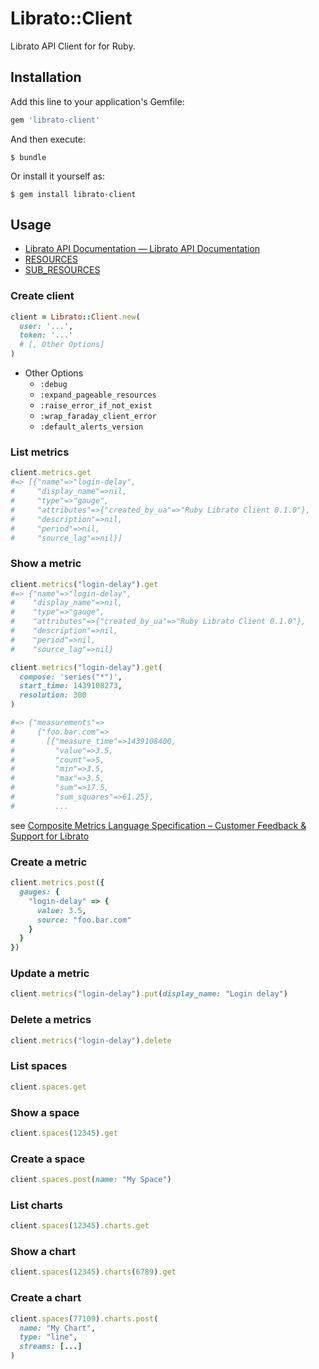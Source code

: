 # Librato::Client

Librato API Client for for Ruby.

## Installation

Add this line to your application's Gemfile:

```ruby
gem 'librato-client'
```

And then execute:

    $ bundle

Or install it yourself as:

    $ gem install librato-client

## Usage

* [Librato API Documentation — Librato API Documentation](http://dev.librato.com/v1)
* [RESOURCES](https://github.com/winebarrel/librato-client/blob/master/lib/librato/client/client.rb#L11)
* [SUB_RESOURCES](https://github.com/winebarrel/librato-client/blob/master/lib/librato/client/resource.rb#L2)

### Create client

```ruby
client = Librato::Client.new(
  user: '...',
  token: '...'
  # [, Other Options]
)
```

* Other Options
  * `:debug`
  * `:expand_pageable_resources`
  * `:raise_error_if_not_exist`
  * `:wrap_faraday_client_error`
  * `:default_alerts_version`

### List metrics

```ruby
client.metrics.get
#=> [{"name"=>"login-delay",
#     "display_name"=>nil,
#     "type"=>"gauge",
#     "attributes"=>{"created_by_ua"=>"Ruby Librato Client 0.1.0"},
#     "description"=>nil,
#     "period"=>nil,
#     "source_lag"=>nil}]
```

### Show a metric

```ruby
client.metrics("login-delay").get
#=> {"name"=>"login-delay",
#    "display_name"=>nil,
#    "type"=>"gauge",
#    "attributes"=>{"created_by_ua"=>"Ruby Librato Client 0.1.0"},
#    "description"=>nil,
#    "period"=>nil,
#    "source_lag"=>nil}
```

```ruby
client.metrics("login-delay").get(
  compose: 'series("*")',
  start_time: 1439108273,
  resolution: 300
)

#=> {"measurements"=>
#     {"foo.bar.com"=>
#       [{"measure_time"=>1439108400,
#         "value"=>3.5,
#         "count"=>5,
#         "min"=>3.5,
#         "max"=>3.5,
#         "sum"=>17.5,
#         "sum_squares"=>61.25},
#         ...
```

see [Composite Metrics Language Specification – Customer Feedback & Support for Librato](http://support.metrics.librato.com/knowledgebase/articles/337431-composite-metrics-language-specification)

### Create a metric

```ruby
client.metrics.post({
  gauges: {
    "login-delay" => {
      value: 3.5,
      source: "foo.bar.com"
    }
  }
})
```

### Update a metric

```ruby
client.metrics("login-delay").put(display_name: "Login delay")
```

### Delete a metrics

```ruby
client.metrics("login-delay").delete
```

### List spaces

```ruby
client.spaces.get
```

### Show a space

```ruby
client.spaces(12345).get
```

### Create a space

```ruby
client.spaces.post(name: "My Space")
```

### List charts

```ruby
client.spaces(12345).charts.get
```

### Show a chart

```ruby
client.spaces(12345).charts(6789).get
```

### Create a chart

```ruby
client.spaces(77109).charts.post(
  name: "My Chart",
  type: "line",
  streams: [...]
)
```
